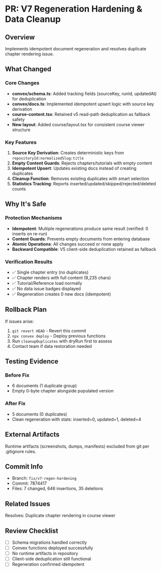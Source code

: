 # PR: V7 Regeneration Hardening & Data Cleanup

## Overview
Implements idempotent document regeneration and resolves duplicate chapter rendering issue.

## What Changed

### Core Changes
- **convex/schema.ts**: Added tracking fields (sourceKey, runId, updatedAt) for deduplication
- **convex/docs.ts**: Implemented idempotent upsert logic with source key derivation
- **course-content.tsx**: Retained v5 read-path deduplication as fallback safety
- **New layout**: Added course/layout.tsx for consistent course viewer structure

### Key Features
1. **Source Key Derivation**: Creates deterministic keys from `repositoryId:normalizedSlug:title`
2. **Empty Content Guards**: Rejects chapters/tutorials with empty content
3. **Idempotent Upsert**: Updates existing docs instead of creating duplicates
4. **Cleanup Function**: Removes existing duplicates with smart selection
5. **Statistics Tracking**: Reports inserted/updated/skipped/rejected/deleted counts

## Why It's Safe

### Protection Mechanisms
- **Idempotent**: Multiple regenerations produce same result (verified: 0 inserts on re-run)
- **Content Guards**: Prevents empty documents from entering database
- **Atomic Operations**: All changes succeed or none apply
- **Backward Compatible**: V5 client-side deduplication retained as fallback

### Verification Results
- ✅ Single chapter entry (no duplicates)
- ✅ Chapter renders with full content (9,235 chars)
- ✅ Tutorial/Reference load normally
- ✅ No data issue badges displayed
- ✅ Regeneration creates 0 new docs (idempotent)

## Rollback Plan

If issues arise:
1. `git revert HEAD` - Revert this commit
2. `npx convex deploy` - Deploy previous functions
3. Run `cleanupDuplicates` with dryRun first to assess
4. Contact team if data restoration needed

## Testing Evidence

### Before Fix
- 6 documents (1 duplicate group)
- Empty 0-byte chapter alongside populated version

### After Fix
- 5 documents (0 duplicates)
- Clean regeneration with stats: inserted=0, updated=1, deleted=4

## External Artifacts
Runtime artifacts (screenshots, dumps, manifests) excluded from git per .gitignore rules.

## Commit Info
- Branch: `fix/v7-regen-hardening`
- Commit: 7874417
- Files: 7 changed, 646 insertions, 35 deletions

## Related Issues
Resolves: Duplicate chapter rendering in course viewer

## Review Checklist
- [ ] Schema migrations handled correctly
- [ ] Convex functions deployed successfully
- [ ] No runtime artifacts in repository
- [ ] Client-side deduplication still functional
- [ ] Regeneration confirmed idempotent
